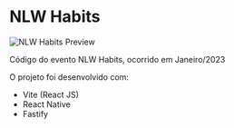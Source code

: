 # NLW Habits

<img src="https://repository-images.githubusercontent.com/589784841/4ca0d44d-589f-4394-9f79-dbfa6c235b03" alt="NLW Habits Preview">

Código do evento NLW Habits, ocorrido em Janeiro/2023

O projeto foi desenvolvido com:
  - Vite (React JS)
  - React Native
  - Fastify
